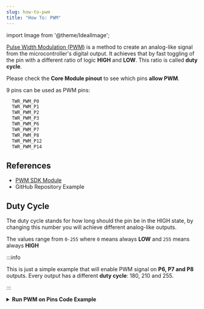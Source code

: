 ```yaml
---
slug: how-to-pwm
title: "How To: PWM"
---
```

import Image from '@theme/IdealImage';

[Pulse Width Modulation (PWM)](https://en.wikipedia.org/wiki/Pulse-width_modulation) is a method to create an analog-like signal from the microcontroller's digital output. It achieves that by fast toggling of the pin with a different ratio of logic **HIGH** and **LOW**. This ratio is called **duty cycle**.

Please check the **Core Module pinout** to see which pins **allow PWM**.

9 pins can be used as PWM pins:
```c showLineNumbers
  TWR_PWM_P0
  TWR_PWM_P1
  TWR_PWM_P2
  TWR_PWM_P3
  TWR_PWM_P6
  TWR_PWM_P7
  TWR_PWM_P8
  TWR_PWM_P12
  TWR_PWM_P14
```

## References
- [PWM SDK Module](https://sdk.hardwario.com/group__twr__pwm.html)
- GitHub Repository Example

## Duty Cycle

The duty cycle stands for how long should the pin be in the HIGH state, by changing this number you will achieve different analog-like outputs.

The values range from `0-255` where `0` means always **LOW** and `255` means always **HIGH**

:::info

This is just a simple example that will enable PWM signal on **P6, P7 and P8** outputs.
Every output has a different **duty cycle**: 180, 210 and 255.

:::

<details><summary><b>Run PWM on Pins Code Example</b></summary>
<p>

  ```c showLineNumbers
  void application_init()
  {
      twr_pwm_init(TWR_PWM_P6);
      twr_pwm_set(TWR_PWM_P6, 180);
      twr_pwm_enable(TWR_PWM_P6);

      twr_pwm_init(TWR_PWM_P7);
      twr_pwm_set(TWR_PWM_P7, 210);
      twr_pwm_enable(TWR_PWM_P7);

      twr_pwm_init(TWR_PWM_P8);
      twr_pwm_set(TWR_PWM_P8, 255);
      twr_pwm_enable(TWR_PWM_P8);
  }
  ```

</p>
</details>
